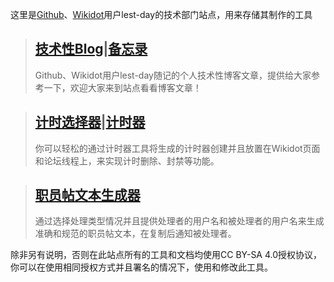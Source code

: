 这里是[Github](https://github.com/lest-day)、[Wikidot](https://www.wikidot.com/user:info/lest-day/)用户lest-day的技术部门站点，用来存储其制作的工具


> [技术性Blog](https://lest-day.github.io/blog/blog-main.html)|[备忘录](https://lest-day.github.io/blog/memo-main.html)
> ---
> Github、Wikidot用户lest-day随记的个人技术性博客文章，提供给大家参考一下，欢迎大家来到站点看看博客文章！


> [计时选择器](https://lest-day.github.io/timer/timer-selector.html)|[计时器](https://lest-day.github.io/timer/timer.html)
> ---
> 你可以轻松的通过计时器工具将生成的计时器创建并且放置在Wikidot页面和论坛线程上，来实现计时删除、封禁等功能。


> [职员帖文本生成器](https://lest-day.github.io/staff-post-text-generator/text-generator.html)
> ---
> 通过选择处理类型情况并且提供处理者的用户名和被处理者的用户名来生成准确和规范的职员帖文本，在复制后通知被处理者。


除非另有说明，否则在此站点所有的工具和文档均使用CC BY-SA 4.0授权协议，你可以在使用相同授权方式并且署名的情况下，使用和修改此工具。
